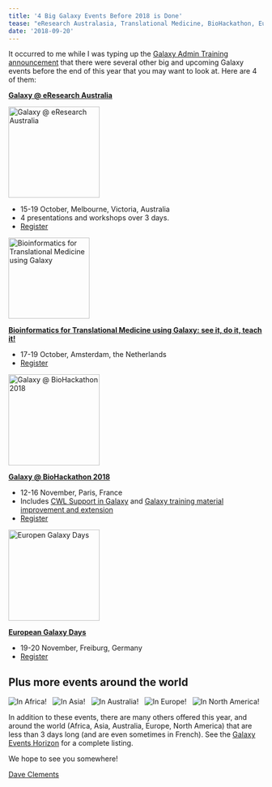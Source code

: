 ```yaml
---
title: '4 Big Galaxy Events Before 2018 is Done'
tease: "eResearch Australasia, Translational Medicine, BioHackathon, European Galaxy Days"
date: '2018-09-20'
---
```


It occurred to me while I was typing up the [Galaxy Admin Training announcement](/events/2019-admin-training/) that there were several other big and upcoming Galaxy events before the end of this year that you may want to look at.  Here are 4 of them:


**[Galaxy @ eResearch Australia](/events/2018-eresearch/)**

[<img class="float-right" src="/events/2018-eresearch/eresearch-australasia-2018.png" width="180" alt="Galaxy @ eResearch Australia" />](/events/2018-eresearch/)

- 15-19 October, Melbourne, Victoria, Australia
- 4 presentations and workshops over 3 days.
- [Register](https://conference.eresearch.edu.au/2018-registration/)

[<img class="float-right" src="/images/logos/elixir-nl.jpg" width="160" alt="Bioinformatics for Translational Medicine using Galaxy" />](/events/2018-eresearch/)

**[Bioinformatics for Translational Medicine using Galaxy: see it, do it, teach it!](https://www.biosb.nl/education/course-portfolio/bioinformatics-for-translational-medicine-using-galaxy/)**

- 17-19 October, Amsterdam, the Netherlands
- [Register](https://www.biosb.nl/education/course-portfolio/bioinformatics-for-translational-medicine-using-galaxy/enrollment-galaxy-workshop-2018/)

[<img class="float-right" src="/events/2018-11-biohackathon/biohack2018.png" width="180" alt="Galaxy @ BioHackathon 2018" />](/events/2018-11-biohackathon/)

**[Galaxy @ BioHackathon 2018](/events/2018-11-biohackathon/)**

- 12-16 November, Paris, France
- Includes [CWL Support in Galaxy](https://github.com/elixir-europe/BioHackathon/tree/master/tools/CWL%20support%20in%20Galaxy) and [Galaxy training material improvement and extension](https://github.com/elixir-europe/BioHackathon/tree/master/training/Galaxy%20training%20material%20improvement%20and%20extension)
- [Register](http://bh2018paris.info/registration.html)

[<img class="float-right" src="/events/2018-europe-dev/2018-europe-logo.small.png" width="180" alt="Europen Galaxy Days" />](/events/2018-europe-dev/)

**[European Galaxy Days](/events/2018-europe-dev/)**

- 19-20 November, Freiburg, Germany
- [Register](https://tinyurl.com/EGD2018)


## Plus more events around the world

<div class="float-left">
<img src="/images/icons/AF.png" alt="In Africa!" /> &nbsp;
<img src="/images/icons/AS.png" alt="In Asia!" /> &nbsp;
<img src="/images/icons/AU.png" alt="In Australia!" /> &nbsp;
<img src="/images/icons/EU.png" alt="In Europe!" /> &nbsp;
<img src="/images/icons/NA.png" alt="In North America!" />
</div>

In addition to these events, there are many others offered this year, and around the world (Africa, Asia, Australia, Europe, North America) that are less than 3 days long (and are even sometimes in French).  See the [Galaxy Events Horizon](/events/) for a complete listing. 

We hope to see you somewhere!

[Dave Clements](/people/dave-clements/)
